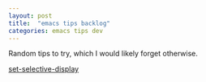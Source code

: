 ```yaml
---
layout: post
title:  "emacs tips backlog"
categories: emacs tips dev
---
```


Random tips to try, which I would likely forget otherwise.

[set-selective-display](http://www.gnu.org/software/emacs/manual/html_node/emacs/Selective-Display.html)

